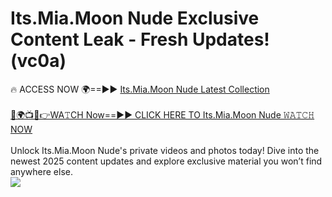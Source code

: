 # Its.Mia.Moon Nude Exclusive Content Leak - Fresh Updates! (vc0a)

🔥 ACCESS NOW 🌍==►► <a href="https://tinyurl.com/yc657z5k" rel="nofollow">Its.Mia.Moon Nude Latest Collection</a>
<br><br>
[🔴🌍📺📱👉WA𝚃CH Now==►► CLICK HERE TO Its.Mia.Moon Nude 𝚆𝙰𝚃𝙲𝙷 NOW](https://tinyurl.com/yc657z5k)
<br><br>
Unlock Its.Mia.Moon Nude's private videos and photos today! Dive into the newest 2025 content updates and explore exclusive material you won’t find anywhere else.
<br>
<a href="https://tinyurl.com/yc657z5k" rel="nofollow" data-target="animated-image.originalLink"><img src="https://camo.githubusercontent.com/8a4f000d20f83aca3bf7ec5f350d767afa0574a8a352519fd8cfa583a6f93a33/68747470733a2f2f692e696d6775722e636f6d2f644a486b345a712e676966" data-canonical-src="https://i.imgur.com/dJHk4Zq.gif" style="max-width: 100%; display: inline-block;" data-target="animated-image.originalImage"></a>
<br>
